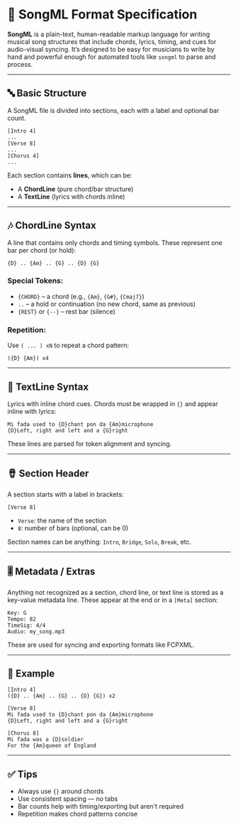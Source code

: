 # 📝 SongML Format Specification

**SongML** is a plain-text, human-readable markup language for writing musical song structures that include chords, lyrics, timing, and cues for audio-visual syncing. It’s designed to be easy for musicians to write by hand and powerful enough for automated tools like `songml` to parse and process.

---

## 🔤 Basic Structure

A SongML file is divided into sections, each with a label and optional bar count.

```text
[Intro 4]
...
[Verse 8]
...
[Chorus 4]
...
```

Each section contains **lines**, which can be:
- A **ChordLine** (pure chord/bar structure)
- A **TextLine** (lyrics with chords inline)

---

## 🎶 ChordLine Syntax

A line that contains only chords and timing symbols. These represent one bar per chord (or hold):

```text
{D} .. {Am} .. {G} .. {D} {G}
```

### Special Tokens:
- `{CHORD}` – a chord (e.g., `{Am}`, `{G#}`, `{Cmaj7}`)
- `..` – a hold or continuation (no new chord, same as previous)
- `{REST}` or `{--}` – rest bar (silence)

### Repetition:
Use `( ... ) xN` to repeat a chord pattern:
```text
({D} {Am}) x4
```

---

## 🎤 TextLine Syntax

Lyrics with inline chord cues. Chords must be wrapped in `{}` and appear inline with lyrics:

```text
Mi fada used to {D}chant pon da {Am}microphone
{D}Left, right and left and a {G}right
```

These lines are parsed for token alignment and syncing.

---

## 🪘 Section Header

A section starts with a label in brackets:
```text
[Verse 8]
```
- `Verse`: the name of the section
- `8`: number of bars (optional, can be 0)

Section names can be anything: `Intro`, `Bridge`, `Solo`, `Break`, etc.

---

## 🎚 Metadata / Extras

Anything not recognized as a section, chord line, or text line is stored as a key-value metadata line. These appear at the end or in a `[Meta]` section:

```text
Key: G
Tempo: 82
TimeSig: 4/4
Audio: my_song.mp3
```

These are used for syncing and exporting formats like FCPXML.

---

## 🧪 Example

```text
[Intro 4]
({D} .. {Am} .. {G} .. {D} {G}) x2

[Verse 8]
Mi fada used to {D}chant pon da {Am}microphone
{D}Left, right and left and a {G}right

[Chorus 8]
Mi fada was a {D}soldier
For the {Am}queen of England
```

---

## ✅ Tips
- Always use `{}` around chords
- Use consistent spacing — no tabs
- Bar counts help with timing/exporting but aren't required
- Repetition makes chord patterns concise
